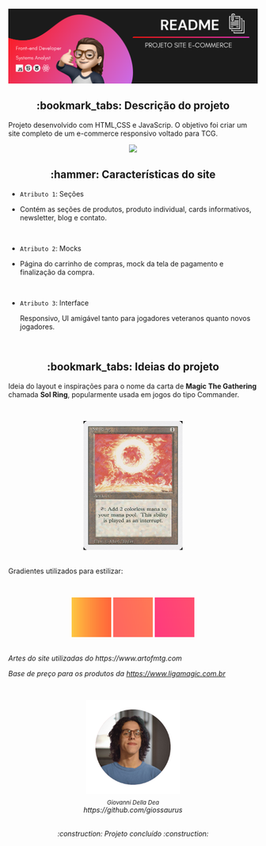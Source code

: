 ![readme img](https://github.com/giossaurus/projeto_ecommerce_mtg/blob/6d494b7dd522a51a59bb141da1afc632efe02d31/readmeimg.png)
<br>


<h2 align="center"> :bookmark_tabs: Descrição do projeto </h2>
<p>Projeto desenvolvido com HTML,CSS e JavaScrip. O objetivo foi criar um site completo de um e-commerce responsivo voltado para TCG.<p>
  <div align="center">
    <img src="https://github.com/giossaurus/projeto_ecommerce_mtg/blob/main/gifsite.gif">
  </div>
 <h2 align = "center" >:hammer: Características do site</h2>

- `Atributo 1`: Seções
- <p> Contém as seções de produtos, produto individual, cards informativos, newsletter, blog e contato.<p>
  <br>
 - `Atributo 2`: Mocks
- <p> Página do carrinho de compras, mock da tela de pagamento e finalização da compra.<p>
  <br>
- `Atributo 3`: Interface
  <p>Responsivo, UI amigável tanto para jogadores veteranos quanto novos jogadores.<p>
<br>
<h2 align="center"> :bookmark_tabs: Ideias do projeto </h2>
<p>Ideia do layout e inspirações para o nome da carta de <strong>Magic The Gathering</strong> chamada <strong>Sol Ring</strong>, popularmente usada em jogos do tipo Commander.<p><br>
<div align="center">
<img src="https://github.com/giossaurus/projeto_ecommerce_mtg/blob/main/sol-ring-274.jpeg" width="200px" height="260">
</div><br>
<p>Gradientes utilizados para estilizar:<p><br>
<div align="center">
<img src="https://github.com/giossaurus/projeto_ecommerce_mtg/blob/main/g1.png" width="80px"height="80px"> <img src="https://github.com/giossaurus/projeto_ecommerce_mtg/blob/main/g2.png" width="80px"height="80px"> <img src="https://github.com/giossaurus/projeto_ecommerce_mtg/blob/main/g3.png" width="80px"height="80px">
</div><br>
<p><em> Artes do site utilizadas do https://www.artofmtg.com <em><br>
 
<em> Base de preço para os produtos da https://www.ligamagic.com.br <em></h3>
<p><br>

<div align="center">
    <img src="https://github.com/giossaurus/giossaurus/blob/main/profilepic.png" width=190>
</div>    
<div align="center">
    <sub >Giovanni Della Dea</sub>
    <br>https://github.com/giossaurus<br>
</div> <br>
<p align="center">:construction: Projeto concluído :construction:</p>
